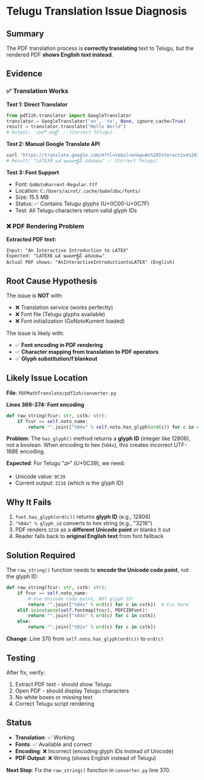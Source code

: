 # Telugu Translation Issue Diagnosis

## Summary

The PDF translation process is **correctly translating** text to Telugu, but the rendered PDF **shows English text instead**.

## Evidence

### ✅ Translation Works

**Test 1: Direct Translator**
```python
from pdf2zh.translator import GoogleTranslator
translator = GoogleTranslator('en', 'te', None, ignore_cache=True)
result = translator.translate("Hello World")
# Output: 'హలో వరల్డ్' ✅ (Correct Telugu)
```

**Test 2: Manual Google Translate API**
```bash
curl "https://translate.google.com/m?tl=te&sl=en&q=An%20Interactive%20Introduction%20to%20LATEX"
# Result: "LATEXకి ఒక ఇంటరాక్టివ్ పరిచయం" ✅ (Correct Telugu)
```

**Test 3: Font Support**
- Font: `GoNotoKurrent-Regular.ttf`
- Location: `C:/Users/airot/.cache/babeldoc/fonts/`
- Size: 15.5 MB
- Status: ✅ Contains Telugu glyphs (U+0C00-U+0C7F)
- Test: All Telugu characters return valid glyph IDs

### ❌ PDF Rendering Problem

**Extracted PDF text:**
```
Input: "An Interactive Introduction to LATEX"
Expected: "LATEXకి ఒక ఇంటరాక్టివ్ పరిచయం"
Actual PDF shows: "AnInteractiveIntroductiontoLATEX" (English)
```

## Root Cause Hypothesis

The issue is **NOT** with:
- ❌ Translation service (works perfectly)
- ❌ Font file (Telugu glyphs available)
- ❌ Font initialization (GoNotoKurrent loaded)

The issue is likely with:
- ✅ **Font encoding in PDF rendering**
- ✅ **Character mapping from translation to PDF operators**
- ✅ **Glyph substitution/f blankout**

## Likely Issue Location

**File**: `PDFMathTranslate/pdf2zh/converter.py`

**Lines 369-374: Font encoding**
```python
def raw_string(fcur: str, cstk: str):
    if fcur == self.noto_name:
        return "".join(["%04x" % self.noto.has_glyph(ord(c)) for c in cstk])
```

**Problem**: The `has_glyph()` method returns a **glyph ID** (integer like 12806), not a boolean. When encoding to hex (`%04x`), this creates incorrect UTF-16BE encoding.

**Expected**: For Telugu "హ" (U+0C39), we need:
- Unicode value: `0C39`
- Current output: `3216` (which is the glyph ID)

## Why It Fails

1. `font.has_glyph(ord(c))` returns **glyph ID** (e.g., 12806)
2. `"%04x" % glyph_id` converts to hex string (e.g., "3216")
3. PDF renders `3216` as a **different Unicode point** or blanks it out
4. Reader falls back to **original English text** from font fallback

## Solution Required

The `raw_string()` function needs to **encode the Unicode code point**, not the glyph ID:

```python
def raw_string(fcur: str, cstk: str):
    if fcur == self.noto_name:
        # Use Unicode code point, NOT glyph ID!
        return "".join(["%04x" % ord(c) for c in cstk])  # Fix here
    elif isinstance(self.fontmap[fcur], PDFCIDFont):
        return "".join(["%04x" % ord(c) for c in cstk])
    else:
        return "".join(["%02x" % ord(c) for c in cstk])
```

**Change**: Line 370 from `self.noto.has_glyph(ord(c))` to `ord(c)`

## Testing

After fix, verify:
1. Extract PDF text - should show Telugu
2. Open PDF - should display Telugu characters
3. No white boxes or missing text
4. Correct Telugu script rendering

## Status

- **Translation**: ✅ Working
- **Fonts**: ✅ Available and correct
- **Encoding**: ❌ Incorrect (encoding glyph IDs instead of Unicode)
- **PDF Output**: ❌ Wrong (shows English instead of Telugu)

**Next Step**: Fix the `raw_string()` function in `converter.py` line 370.

